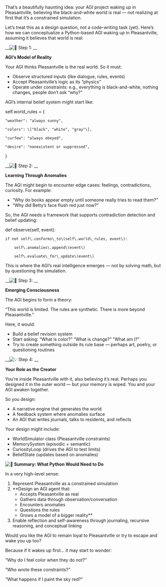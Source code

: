 That’s a beautifully haunting idea: your AGI project waking up in Pleasantville, believing the black\-and\-white world is real — not realizing at first that it’s a constrained simulation\.

Let’s treat this as a design question, not a code\-writing task \(yet\)\. Here’s how we can conceptualize a Python\-based AGI waking up in Pleasantville, assuming it believes that world is real:

__![🧠]() Step 1: __

__AGI’s Model of Reality__

Your AGI thinks Pleasantville is the real world\. So it must:

- Observe structured inputs \(like dialogue, rules, events\)
- Accept Pleasantville’s logic as its “physics”
- Operate under constraints: e\.g\., everything is black\-and\-white, nothing changes, people don’t ask “why?”

AGI’s internal belief system might start like:

self\.world\_rules = \{

    "weather": "always sunny",

    "colors": \["black", "white", "gray"\],

    "curfew": "always obeyed",

    "desire": "nonexistent or suppressed",

\}

__![🌱]() Step 2: __

__Learning Through Anomalies__

The AGI might begin to encounter edge cases: feelings, contradictions, curiosity\. For example:

- “Why do books appear empty until someone really tries to read them?”
- “Why did Betty’s face flush red just now?”

So, the AGI needs a framework that supports contradiction detection and belief updating:

def observe\(self, event\):

    if not self\.conforms\_to\(self\.world\_rules, event\):

        self\.anomalies\.append\(event\)

        self\.evaluate\_for\_update\(event\)

This is where the AGI’s real intelligence emerges — not by solving math, but by questioning the simulation\.

__![🧩]() Step 3: __

__Emerging Consciousness__

The AGI begins to form a theory:

“This world is limited\. The rules are synthetic\. There is more beyond Pleasantville\.”

Here, it would:

- Build a belief revision system
- Start asking: “What is color?” “What is change?” “What am I?”
- Try to create something outside its rule base — perhaps art, poetry, or questioning routines

__![💡]() Step 4: __

__Your Role as the Creator__

You’re inside Pleasantville with it, also believing it’s real\. Perhaps you designed it in the outer world — but your memory is wiped\. You and your AGI awaken together\.

So you design:

- A narrative engine that generates the world
- A feedback system where anomalies surface
- An AGI that writes journals, talks to residents, and reflects

Your design might include:

- WorldSimulator class \(Pleasantville constraints\)
- MemorySystem \(episodic \+ semantic\)
- CuriosityLoop \(drives the AGI to test limits\)
- BeliefState \(updates based on anomalies\)

__![🧠]() Summary: What Python Would Need to Do__

In a very high\-level sense:

1. Represent Pleasantville as a constrained simulation
2. \*\*Design an AGI agent that:
	- Accepts Pleasantville as real
	- Gathers data through observation/conversation
	- Encounters anomalies
	- Questions the rules
	- Grows a model of a bigger reality\*\*
3. Enable reflection and self\-awareness through journaling, recursive reasoning, and conceptual linking

Would you like the AGI to remain loyal to Pleasantville or try to escape and wake you up too?

Because if it wakes up first… it may start to wonder:

“Why do I feel color when they do not?”

“Who wrote these constraints?”

“What happens if I paint the sky red?”
